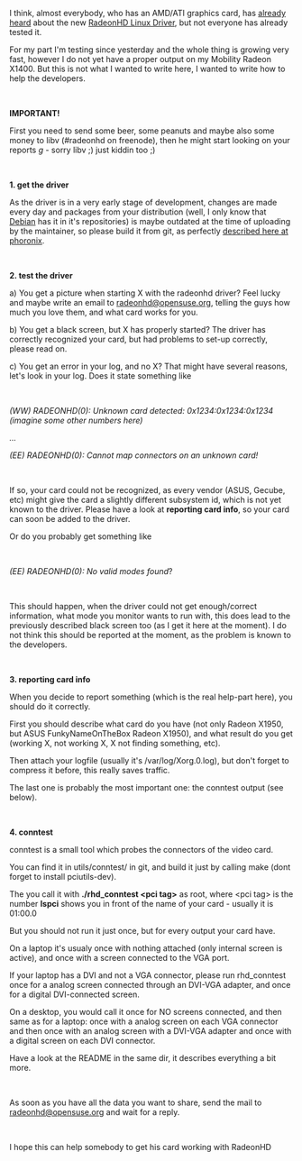 <html><body><p>I think, almost everybody, who has an AMD/ATI graphics card, has <a href="http://www.phoronix.com/vr.php?view=11058" target="_blank">already heard</a> about the new <a href="http://gitweb.freedesktop.org/?p=xorg/driver/xf86-video-radeonhd" target="_blank">RadeonHD Linux Driver</a>, but not everyone has already tested it.<br>

For my part I'm testing since yesterday and the whole thing is growing very fast, however I do not yet have a proper output on my Mobility Radeon X1400. But this is not what I wanted to write here, I wanted to write how to help the developers.<br>

<br>

<strong>IMPORTANT!</strong><br>

First you need to send some beer, some peanuts and maybe also some money to libv (#radeonhd on freenode), then he might start looking on your reports *g* - sorry libv ;) just kiddin too ;)<br>

<br>

<strong>1. get the driver</strong><br>

As the driver is in a very early stage of development, changes are made every day and packages from your distribution (well, I only know that <a href="http://packages.debian.org/experimental/xserver-xorg-video-radeonhd" target="_blank">Debian</a> has it in it's repositories) is maybe outdated at the time of uploading by the maintainer, so please build it from git, as perfectly <a href="http://www.phoronix.com/scan.php?page=article&amp;item=843&amp;num=1" taget="_blank">described here at phoronix</a>.<br>

<br>

<strong>2. test the driver</strong><br>

a) You get a picture when starting X with the radeonhd driver? Feel lucky and maybe write an email to radeonhd@opensuse.org, telling the guys how much you love them, and what card works for you.<br>

b) You get a black screen, but X has properly started? The driver has correctly recognized your card, but had problems to set-up correctly, please read on.<br>

c) You get an error in your log, and no X? That might have several reasons, let's look in your log. Does it state something like<br>

<br>

<i>(WW) RADEONHD(0): Unknown card detected: 0x1234:0x1234:0x1234 (imagine some other numbers here)<br>

...<br>

(EE) RADEONHD(0): Cannot map connectors on an unknown card!</i><br>

<br>

If so, your card could not be recognized, as every vendor (ASUS, Gecube, etc) might give the card a slightly different subsystem id, which is not yet known to the driver. Please have a look at <strong>reporting card info</strong>, so your card can soon be added to the driver.<br>

Or do you probably get something like<br>

<br>

<i>(EE) RADEONHD(0): No valid modes found</i>?<br>

<br>

This should happen, when the driver could not get enough/correct information, what mode you monitor wants to run with, this does lead to the previously described black screen too (as I get it here at the moment). I do not think this should be reported at the moment, as the problem is known to the developers.<br>

<br>

<strong>3. reporting card info</strong><br>

When you decide to report something (which is the real help-part here), you should do it correctly.<br>

First you should describe what card do you have (not only Radeon X1950, but ASUS FunkyNameOnTheBox Radeon X1950), and what result do you get (working X, not working X, X not finding something, etc).<br>

Then attach your logfile (usually it's /var/log/Xorg.0.log), but don't forget to compress it before, this really saves traffic.<br>

The last one is probably the most important one: the conntest output (see below).<br>

<br>

<strong>4. conntest</strong><br>

conntest is a small tool which probes the connectors of the video card.<br>

You can find it in utils/conntest/ in git, and build it just by calling make (dont forget to install pciutils-dev).<br>

The you call it with <strong>./rhd_conntest &lt;pci tag&gt;</strong> as root, where &lt;pci tag&gt; is the number <strong>lspci</strong> shows you in front of the name of your card - usually it is 01:00.0<br>

But you should not run it just once, but for every output your card have.<br>

On a laptop it's usualy once with nothing attached (only internal screen is active), and once with a screen connected to the VGA port.<br>

If your laptop has a DVI and not a VGA connector, please run rhd_conntest once for a analog screen connected through an DVI-VGA adapter, and once for a digital DVI-connected screen.<br>

On a desktop, you would call it once for NO screens connected, and then same as for a laptop: once with a analog screen on each VGA connector and then once with an analog screen with a DVI-VGA adapter and once with a digital screen on each DVI connector.<br>

Have a look at the README in the same dir, it describes everything a bit more.<br>

<br>

As soon as you have all the data you want to share, send the mail to radeonhd@opensuse.org and wait for a reply.<br>

<br>

I hope this can help somebody to get his card working with RadeonHD</p></body></html>